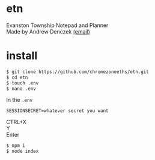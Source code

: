 # etn
Evanston Township Notepad and Planner  
Made by Andrew Denczek [(email)](mailto:asdenczek@eths202.org)
# install
```sh
$ git clone https://github.com/chromezoneeths/etn.git
$ cd etn
$ touch .env
$ nano .env
```
In the `.env`
```env
SESSIONSECRET=whatever secret you want
```
CTRL+X  
Y  
Enter  
```sh
$ npm i
$ node index
```